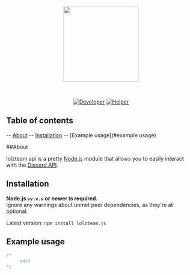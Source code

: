 <div align="center">
  <br />
  <p>
    <a href="https://lolz.guru"><img src="https://i.imgur.com/Qtgo1Ll.png" width="200" /> </a>
  </p>
  <br />
  <p>
    <a href="https://lolz.guru/nieopierzony/"><img src="https://raster.shields.io/badge/Author-nieopierzony-red.svg" alt="Developer" /></a>
    <a href="https://lolz.guru/traviq/"><img src="https://raster.shields.io/badge/Helper-trvq-blue.svg" alt="Helper" /></a>
 </p>
  
  
  
</div>

## Table of contents

-- [About](#about)
-- [Installation](#installation)
-- [Example usage](#example usage)

##About

lolzteam api is a pretty [Node.js](https://nodejs.org) module that allows you to easily interact with the
[Discord API](https://lolz.guru/account/api).

## Installation

**Node.js `vv.v.v` or newer is required.**  
Ignore any warnings about unmet peer dependencies, as they're all optional.

Latest version: `npm install lolzteam.js`  

## Example usage

```js
/*
     edit
*/
```


